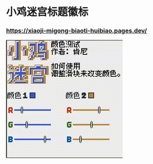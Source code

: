 # 小鸡迷宫标题徽标
### https://xiaoji-migong-biaoti-huibiao.pages.dev/

![Demo of the project's main feature](images/xiaoji_migong_biaoti_huibiao.gif)
